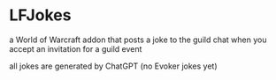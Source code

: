 # LFJokes

a World of Warcraft addon that posts a joke to the guild chat when you accept an invitation for a guild event

all jokes are generated by ChatGPT
(no Evoker jokes yet)

